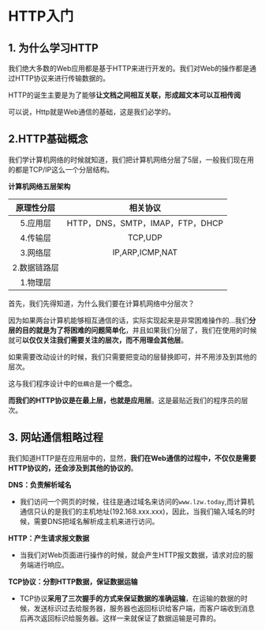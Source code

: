 # HTTP入门

## 1. 为什么学习HTTP

我们绝大多数的Web应用都是基于HTTP来进行开发的。我们对Web的操作都是通过HTTP协议来进行传输数据的。

HTTP的诞生主要是为了能够**让文档之间相互关联，形成超文本可以互相传阅**

可以说，Http就是Web通信的基础，这是我们必学的。

## 2.HTTP基础概念

我们学计算机网络的时候就知道，我们把计算机网络分层了5层，一般我们现在用的都是TCP/IP这么一个分层结构。

**计算机网络五层架构**

|  原理性分层  |             相关协议             |
| :----------: | :------------------------------: |
|   5.应用层   | HTTP，DNS，SMTP，IMAP，FTP，DHCP |
|   4.传输层   |             TCP,UDP              |
|   3.网络层   |         IP,ARP,ICMP,NAT          |
| 2.数据链路层 |                                  |
|   1.物理层   |                                  |

首先，我们先得知道，为什么我们要在计算机网络中分层次？

因为如果两台计算机能够相互通信的话，实际实现起来是非常困难操作的…我们**分层的目的就是为了将困难的问题简单化**，并且如果我们分层了，我们在使用的时候就可**以仅仅关注我们需要关注的层次，而不用理会其他层**。

如果需要改动设计的时候，我们只需要把变动的层替换即可，并不用涉及到其他的层次。

这与我们程序设计中的`低耦合`是一个概念。

**而我们的HTTP协议是在最上层，也就是应用层**。这是最贴近我们的程序员的层次。

## 3. 网站通信粗略过程

我们知道HTTP是在应用层中的，显然，**我们在Web通信的过程中，不仅仅是需要HTTP协议的，还会涉及到其他的协议的**。

**DNS：负责解析域名**

- 我们访问一个网页的时候，往往是通过域名来访问的`www.lzw.today`,而计算机通信只认的是我们的主机地址(192.168.xxx.xxx)，因此，当我们输入域名的时候，需要DNS把域名解析成主机来进行访问。

**HTTP：产生请求报文数据**

- 当我们对Web页面进行操作的时候，就会产生HTTP报文数据，请求对应的服务端进行响应。

**TCP协议：分割HTTP数据，保证数据运输**

- TCP协议**采用了三次握手的方式来保证数据的准确运输**，在运输的数据的时候，发送标识过去给服务器，服务器也返回标识给客户端，而客户端收到消息后再次返回标识给服务器。这样一来就保证了数据运输是可靠的。

















